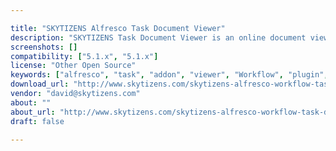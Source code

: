 ```yaml
---

title: "SKYTIZENS Alfresco Task Document Viewer"
description: "SKYTIZENS Task Document Viewer is an online document viewer that helps you view documents attached to tasks online effortlessly. With the help of this add-on, you can simply preview documents directly from workflow task. Features Skytizens Task Document Viewer supports multiple file formats; importantly, all common and business file formats."
screenshots: []
compatibility: ["5.1.x", "5.1.x"]
license: "Other Open Source"
keywords: ["alfresco", "task", "addon", "viewer", "Workflow", "plugin", "community"]
download_url: "http://www.skytizens.com/skytizens-alfresco-workflow-task-document-viewer/"
vendor: "david@skytizens.com"
about: ""
about_url: "http://www.skytizens.com/skytizens-alfresco-workflow-task-document-viewer/"
draft: false

---
```

